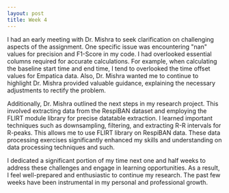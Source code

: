 ```yaml
---
layout: post
title: Week 4
---
```

I had an early meeting with Dr. Mishra to seek clarification on challenging aspects of the assignment. One specific issue was encountering "nan" values for precision and F1-Score in my code. I had overlooked essential columns required for accurate calculations. For example, when calculating the baseline start time and end time, I tend to overlooked the time offset values for Empatica data. Also, Dr. Mishra wanted me to continue to highlight Dr. Mishra provided valuable guidance, explaining the necessary adjustments to rectify the problem.

Additionally, Dr. Mishra outlined the next steps in my research project. This involved extracting data from the RespiBAN dataset and employing the FLIRT module library for precise datatable extraction. I learned important techniques such as downsampling, filtering, and extracting R-R intervals for R-peaks. This allows me to use FLIRT library on RespiBAN data. These data processing exercises significantly enhanced my skills and understanding on data processing techniques and such. 

I dedicated a significant portion of my time next one and half weeks to address these challenges and engage in learning opportunities. As a result, I feel well-prepared and enthusiastic to continue my research. The past few weeks have been instrumental in my personal and professional growth.
